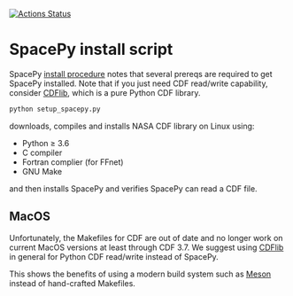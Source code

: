 [![Actions Status](https://github.com/scivision/spacepy-installer/workflows/ci/badge.svg)](https://github.com/scivision/spacepy-installer/actions)

# SpacePy install script

SpacePy
[install procedure](https://pythonhosted.org/SpacePy/dependencies.html)
notes that several prereqs are required to get SpacePy installed.
Note that if you just need CDF read/write capability, consider
[CDFlib](https://pypi.org/project/cdflib/),
which is a pure Python CDF library.

```sh
python setup_spacepy.py
```

downloads, compiles and installs NASA CDF library on Linux using:

* Python &ge; 3.6
* C compiler
* Fortran complier (for FFnet)
* GNU Make

and then installs SpacePy and verifies SpacePy can read a CDF file.

## MacOS

Unfortunately, the Makefiles for CDF are out of date and no longer work on current MacOS versions at least through CDF 3.7.
We suggest using
[CDFlib](https://pypi.org/project/cdflib/)
in general for Python CDF read/write instead of SpacePy.

This shows the benefits of using a modern build system such as
[Meson](https://mesonbuild.com)
instead of hand-crafted Makefiles.